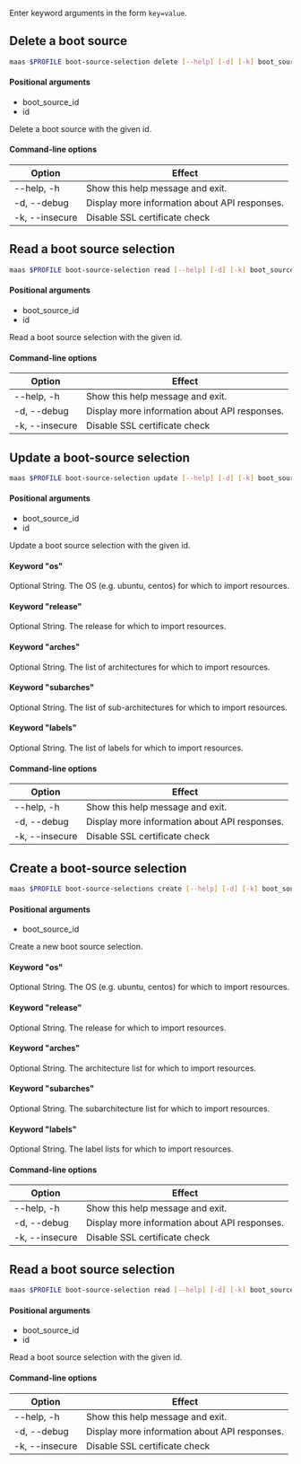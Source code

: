 Enter keyword arguments in the form `key=value`.

## Delete a boot source

```bash
maas $PROFILE boot-source-selection delete [--help] [-d] [-k] boot_source_id id [data ...]
```

#### Positional arguments
- boot_source_id
- id

Delete a boot source with the given id.

#### Command-line options
| Option | Effect |
|-----|-----|
| --help, -h | Show this help message and exit. |
| -d, --debug | Display more information about API responses. |
| -k, --insecure | Disable SSL certificate check |

## Read a boot source selection

```bash
maas $PROFILE boot-source-selection read [--help] [-d] [-k] boot_source_id id [data ...]
```

#### Positional arguments
- boot_source_id
- id

Read a boot source selection with the given id.

#### Command-line options
| Option | Effect |
|-----|-----|
| --help, -h | Show this help message and exit. |
| -d, --debug | Display more information about API responses. |
| -k, --insecure | Disable SSL certificate check |

## Update a boot-source selection

```bash
maas $PROFILE boot-source-selection update [--help] [-d] [-k] boot_source_id id [data ...]
```

#### Positional arguments
- boot_source_id
- id


Update a boot source selection with the given id.

#### Keyword "os"
Optional String. The OS (e.g. ubuntu, centos) for which to import resources.

#### Keyword "release"
Optional String. The release for which to import resources.

#### Keyword "arches"
Optional String. The list of architectures for which to import resources.

#### Keyword "subarches"
Optional String. The list of sub-architectures for which to import resources.

#### Keyword "labels"
Optional String. The list of labels for which to import resources.

#### Command-line options
| Option | Effect |
|-----|-----|
| --help, -h | Show this help message and exit. |
| -d, --debug | Display more information about API responses. |
| -k, --insecure | Disable SSL certificate check |

## Create a boot-source selection

```bash
maas $PROFILE boot-source-selections create [--help] [-d] [-k] boot_source_id [data ...]
```

#### Positional arguments
- boot_source_id


Create a new boot source selection.

#### Keyword "os"
Optional String. The OS (e.g. ubuntu, centos) for which to import resources.

#### Keyword "release"
Optional String. The release for which to import resources.

#### Keyword "arches"
Optional String. The architecture list for which to import resources.

#### Keyword "subarches"
Optional String. The subarchitecture list for which to import resources.

#### Keyword "labels"
Optional String. The label lists for which to import resources.

#### Command-line options
| Option | Effect |
|-----|-----|
| --help, -h | Show this help message and exit. |
| -d, --debug | Display more information about API responses. |
| -k, --insecure | Disable SSL certificate check |

## Read a boot source selection

```bash
maas $PROFILE boot-source-selection read [--help] [-d] [-k] boot_source_id id [data ...]
```

#### Positional arguments
- boot_source_id
- id

Read a boot source selection with the given id.

#### Command-line options
| Option | Effect |
|-----|-----|
| --help, -h | Show this help message and exit. |
| -d, --debug | Display more information about API responses. |
| -k, --insecure | Disable SSL certificate check |
